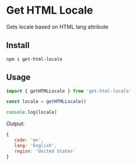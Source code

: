 # Get HTML Locale

Gets locale based on HTML lang attribute

## Install

`npm i get-html-locale`

## Usage

```javascript
import { getHTMLLocale } from 'get-html-locale'

const locale = getHTMLLocale()

console.log(locale)
```

_Output:_

```javascript
{
   code: 'en',
   lang: 'English',
   region: 'United States'
}
```
